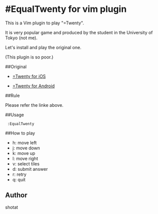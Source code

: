 #EqualTwenty for vim plugin
========================

This is a Vim plugin to play "=Twenty".

It is very popular game and produced by the student in the University of Tokyo (not me).

Let's install and play the original one.
 
(This plugin is so poor.)

##Original

 * [=Twenty for iOS](https://itunes.apple.com/us/app/twenty-equaltwenty/id1046790161?ls=1&mt=8)

 * [=Twenty for Android](https://play.google.com/store/apps/details?id=net.nakanishilab.EqualTwenty)

##Rule
 
 Please refer the linke above.

##Usage

```
 :EqualTwenty
```

##How to play

 * h: move left
 * j: move down
 * k: move up
 * l: move right
 * v: select tiles 
 * d: submit answer 
 * r: retry
 * q: quit

## Author
  shotat
